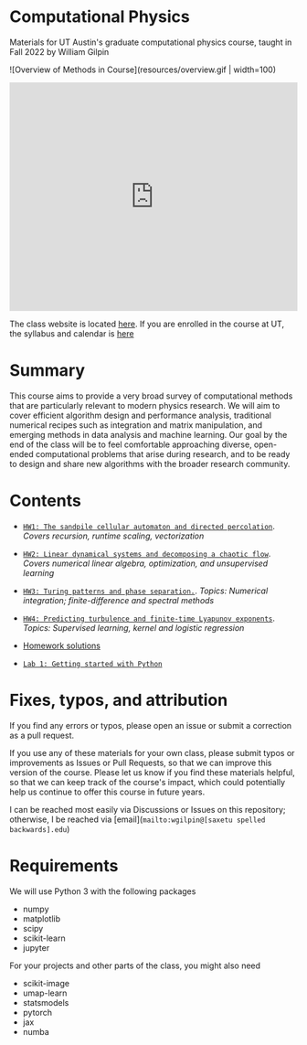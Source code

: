 # Computational Physics

Materials for UT Austin's graduate computational physics course, taught in Fall 2022 by William Gilpin

![Overview of Methods in Course](resources/overview.gif | width=100)

<iframe src="https://player.vimeo.com/video/739921904?title=0&byline=0&portrait=0" width="100%" height="400" frameborder="0" webkitallowfullscreen mozallowfullscreen allowfullscreen></iframe>

The class website is located [here](https://www.wgilpin.com/cphy/?utm_source=en_us_bh224180tg). If you are enrolled in the course at UT, the syllabus and calendar is [here](https://docs.google.com/document/d/1URJmdpTVG8E2bLLu5xAHctICb6krbZ0fC0hO2i2xEXY/edit?usp=sharing)


# Summary

This course aims to provide a very broad survey of computational methods that are particularly relevant to modern physics research. We will aim to cover efficient algorithm design and performance analysis, traditional numerical recipes such as integration and matrix manipulation, and emerging methods in data analysis and machine learning. Our goal by the end of the class will be to feel comfortable approaching diverse, open-ended computational problems that arise during research, and to be ready to design and share new algorithms with the broader research community.

# Contents

+ [`HW1: The sandpile cellular automaton and directed percolation`](https://github.com/williamgilpin/cphy/blob/main/hw/cellular_automata_complexity.ipynb). *Covers recursion, runtime scaling, vectorization*
+ [`HW2: Linear dynamical systems and decomposing a chaotic flow`](https://github.com/williamgilpin/cphy/blob/main/hw/matrices_unsupervised_learning.ipynb). *Covers numerical linear algebra, optimization, and unsupervised learning*
+ [`HW3: Turing patterns and phase separation.`](https://github.com/williamgilpin/cphy/blob/main/hw/pde_turing.ipynb). *Topics: Numerical integration; finite-difference and spectral methods*
+ [`HW4: Predicting turbulence and finite-time Lyapunov exponents`](https://github.com/williamgilpin/cphy/blob/main/hw/forecasting_regression_supervised.ipynb). *Topics: Supervised learning, kernel and logistic regression*

+ [Homework solutions](hw/solutions/)
+ [`Lab 1: Getting started with Python`](labs/getting_started_with_python.md)

<!-- + [`lab1`](https://github.com/williamgilpin/cphy/blob/main//lab2/lab1.ipynb)x -->


# Fixes, typos, and attribution

If you find any errors or typos, please open an issue or submit a correction as a pull request.

If you use any of these materials for your own class, please submit typos or improvements as Issues or Pull Requests, so that we can improve this version of the course. Please let us know if you find these materials helpful, so that we can keep track of the course's impact, which could  potentially help us continue to offer this course in future years.

I can be reached most easily via Discussions or Issues on this repository; otherwise, I be reached via [email](`mailto:wgilpin@[saxetu spelled backwards].edu`)


# Requirements

We will use Python 3 with the following packages

+ numpy
+ matplotlib
+ scipy
+ scikit-learn
+ jupyter

For your projects and other parts of the class, you might also need

+ scikit-image
+ umap-learn
+ statsmodels
+ pytorch
+ jax
+ numba



<!-- Google tag (gtag.js) -->
<script async src="https://www.googletagmanager.com/gtag/js?id=G-37RSFCXBQY"></script>
<script>
  window.dataLayer = window.dataLayer || [];
  function gtag(){dataLayer.push(arguments);}
  gtag('js', new Date());

  gtag('config', 'G-37RSFCXBQY');
</script>



